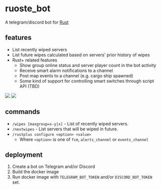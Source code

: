 # ruoste_bot

A telegram/discord bot for [Rust](https://rust.facepunch.com/)

## features

- List recently wiped servers
- List future wipes calculated based on servers' prior history of wipes
- Rust+ related features
  - Show group online status and server player count in the bot activity
  - Receive smart alarm notifications to a channel
  - Post map events to a channel (e.g. cargo ship spawned)
  - Some kind of support for controlling smart switches through script API (TBD)

![](https://raine.github.io/ruoste_bot/wipes.png?1)
![](https://raine.github.io/ruoste_bot/discord.png)

## commands

- `/wipes [maxgroup=x-y|x]` - List of recently wiped servers.
- `/nextwipes` - List servers that will be wiped in future.
- `/rustplus configure <option> <value>`
    - Where `<option>` is one of `fcm`, `alerts_channel` or `events_channel`

## deployment

1. Create a bot on Telegram and/or Discord
2. Build the docker image
3. Run docker image with `TELEGRAM_BOT_TOKEN` and/or `DISCORD_BOT_TOKEN` set.
